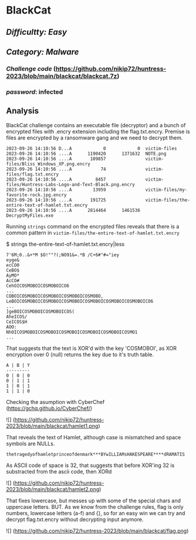 # BlackCat
## _Difficultty: Easy_
## _Category: Malware_

### _Challenge code_ (https://github.com/nikip72/huntress-2023/blob/main/blackcat/blackcat.7z)
### _password_: infected

## Analysis

BlackCat challenge contains an executable file (decryptor) and a bunch of encrypted files with .encry extension including the flag.txt.encry. Premise is files are encrypted by a ransomware gang and we need to decrypt them.

```
2023-09-26 14:10:56 D...A            0            0  victim-files
2023-09-26 14:10:56 ....A      1190420      1371632  NOTE.png
2023-09-26 14:10:56 ....A       109857               victim-files/Bliss_Windows_XP.png.encry
2023-09-26 14:10:56 ....A           74               victim-files/flag.txt.encry
2023-09-26 14:10:56 ....A         8457               victim-files/Huntress-Labs-Logo-and-Text-Black.png.encry
2023-09-26 14:10:56 ....A        13959               victim-files/my-favorite-rock.jpg.encry
2023-09-26 14:10:56 ....A       191725               victim-files/the-entire-text-of-hamlet.txt.encry
2023-09-26 14:10:56 ....A      2814464      1461536  DecryptMyFiles.exe
```

Running `strings` command on the encrypted files reveals that there is a common pattern in `victim-files/the-entire-text-of-hamlet.txt.encry`

$ strings the-entire-text-of-hamlet.txt.encry|less
```
7'6M;0..&+*M $O!""?(;NO91&=.*B /C+6#"#="iey
eyge&
ecCO0
CeBO$
AyMO*
AcCO#
CehOICOSMOBOICOSMOBOICO6
...
COBOICOSMOBOICOSMOBOICOSMOBOICOSMOBO,
LeBOICOSMOBOICOSMOBOICOSMOBOICOSMOBOICOSMOBOICOSMOBOICO6
...
]geBOICOSMOBOICOSMOBOICOS(
AheICOS/
CeICOS$H
AOO:
NhOICOSMOBOICOSMOBOICOSMOBOICOSMOBOICOSMOBOICOSMO1
...
```

That suggests that the text is XOR'd with the key 'COSMOBOI', as XOR encryption over 0 (null) returns the key due to it's truth table.
```
A | B | Y
---------
0 | 0 | 0
0 | 1 | 1
1 | 0 | 1
1 | 1 | 0
```

Checking the asumption with CyberChef (https://gchq.github.io/CyberChef/)

![] (https://github.com/nikip72/huntress-2023/blob/main/blackcat/hamlet1.png)

That reveals the text of Hamlet, although case is mismatched and space symbols are NULLs.
```
thetragedyofhamletprinceofdenmark***BYwILLIAMsHAKESPEARE****dRAMATIS
```

As ASCII code of space is 32, that suggests that before XOR'ing 32 is substracted from the ascii code, then XORd

![] (https://github.com/nikip72/huntress-2023/blob/main/blackcat/hamlet2.png)

That fixes lowercase, but messes up with some of the special chars and uppercase letters. BUT. As we know from the challenge rules, flag is only numbers, lowercase letters (a-f) and {}, so for an easy win we can try and decrypt flag.txt.encry without decrypting input anymore.

![] (https://github.com/nikip72/huntress-2023/blob/main/blackcat/flag.png)




